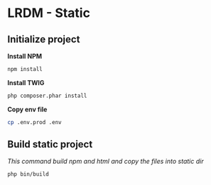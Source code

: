# LRDM - Static


## Initialize project 

__Install NPM__
```bash
npm install
```

__Install TWIG__
```bash
php composer.phar install
```

__Copy env file__
```bash
cp .env.prod .env
```

## Build static project 
_This command build npm and html and copy the files into static dir_
```bash
php bin/build
```
